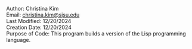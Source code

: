 Author: Christina Kim  
Email: christina.kim@sjsu.edu  
Last Modified: 12/20/2024  
Creation Date: 12/20/2024  
Purpose of Code: This program builds a version of the Lisp programming language.
